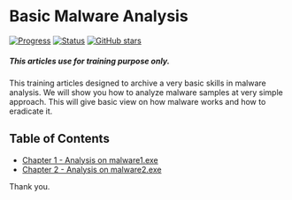 # Basic Malware Analysis
[![Progress](https://img.shields.io/badge/Progress-60%25-orange.svg)]()
[![Status](https://img.shields.io/badge/Status-Incomplete-orange.svg)]()
[![GitHub stars](https://img.shields.io/github/stars/badges/shields.svg?style=social&label=Star&maxAge=100)]()
##### This articles use for training purpose only.
This training articles designed to archive a very basic skills in malware analysis. We will show you how to analyze malware samples at very simple approach. This will give basic view on how malware works and how to eradicate it.

## Table of Contents
- [Chapter 1 - Analysis on malware1.exe](https://github.com/alternat0r/training-basic-malware-analysis/tree/master/Chapter-1)
- [Chapter 2 - Analysis on malware2.exe](https://github.com/alternat0r/training-basic-malware-analysis/tree/master/Chapter-2)

Thank you.
